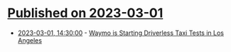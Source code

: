 # [Published on 2023-03-01](index.md)

* [2023-03-01, 14:30:00](https://soylentnews.org/article.pl?sid=23/02/28/1511204&from=rss) - [Waymo is Starting Driverless Taxi Tests in Los Angeles](https://soylentnews.org/article.pl?sid=23/02/28/1511204&from=rss)
